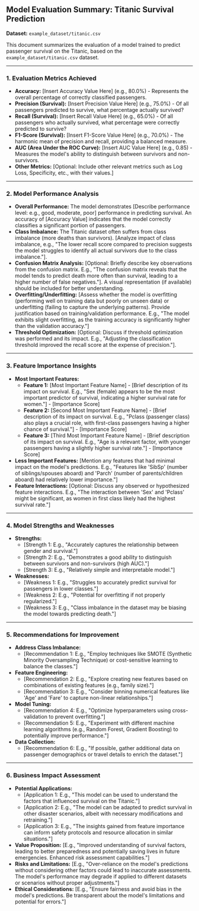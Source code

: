 ## Model Evaluation Summary: Titanic Survival Prediction

**Dataset:** `example_dataset/titanic.csv`

This document summarizes the evaluation of a model trained to predict passenger survival on the Titanic, based on the `example_dataset/titanic.csv` dataset.

---

### 1. Evaluation Metrics Achieved

*   **Accuracy:** [Insert Accuracy Value Here] (e.g., 80.0%) -  Represents the overall percentage of correctly classified passengers.
*   **Precision (Survival):** [Insert Precision Value Here] (e.g., 75.0%) -  Of all passengers predicted to survive, what percentage actually survived?
*   **Recall (Survival):** [Insert Recall Value Here] (e.g., 65.0%) -  Of all passengers who actually survived, what percentage were correctly predicted to survive?
*   **F1-Score (Survival):** [Insert F1-Score Value Here] (e.g., 70.0%) -  The harmonic mean of precision and recall, providing a balanced measure.
*   **AUC (Area Under the ROC Curve):** [Insert AUC Value Here] (e.g., 0.85) -  Measures the model's ability to distinguish between survivors and non-survivors.
*   **Other Metrics:** [Optional: Include other relevant metrics such as Log Loss, Specificity, etc., with their values.]

---

### 2. Model Performance Analysis

*   **Overall Performance:** The model demonstrates [Describe performance level: e.g., good, moderate, poor] performance in predicting survival. An accuracy of [Accuracy Value] indicates that the model correctly classifies a significant portion of passengers.
*   **Class Imbalance:** The Titanic dataset often suffers from class imbalance (more deaths than survivors).  [Analyze impact of class imbalance, e.g., "The lower recall score compared to precision suggests the model struggles to identify all actual survivors due to the class imbalance."].
*   **Confusion Matrix Analysis:** [Optional: Briefly describe key observations from the confusion matrix. E.g., "The confusion matrix reveals that the model tends to predict death more often than survival, leading to a higher number of false negatives."].  A visual representation (if available) should be included for better understanding.
*   **Overfitting/Underfitting:** [Assess whether the model is overfitting (performing well on training data but poorly on unseen data) or underfitting (failing to capture the underlying patterns).  Provide justification based on training/validation performance. E.g., "The model exhibits slight overfitting, as the training accuracy is significantly higher than the validation accuracy."]
*   **Threshold Optimization:** [Optional: Discuss if threshold optimization was performed and its impact. E.g., "Adjusting the classification threshold improved the recall score at the expense of precision."].

---

### 3. Feature Importance Insights

*   **Most Important Features:**
    *   **Feature 1:** [Most Important Feature Name] - [Brief description of its impact on survival. E.g., "Sex (female) appears to be the most important predictor of survival, indicating a higher survival rate for women."] - [Importance Score]
    *   **Feature 2:** [Second Most Important Feature Name] - [Brief description of its impact on survival. E.g., "Pclass (passenger class) also plays a crucial role, with first-class passengers having a higher chance of survival."] - [Importance Score]
    *   **Feature 3:** [Third Most Important Feature Name] - [Brief description of its impact on survival. E.g., "Age is a relevant factor, with younger passengers having a slightly higher survival rate."] - [Importance Score]
*   **Less Important Features:** [Mention any features that had minimal impact on the model's predictions. E.g., "Features like 'SibSp' (number of siblings/spouses aboard) and 'Parch' (number of parents/children aboard) had relatively lower importance."]
*   **Feature Interactions:** [Optional: Discuss any observed or hypothesized feature interactions. E.g., "The interaction between 'Sex' and 'Pclass' might be significant, as women in first class likely had the highest survival rate."]

---

### 4. Model Strengths and Weaknesses

*   **Strengths:**
    *   [Strength 1: E.g., "Accurately captures the relationship between gender and survival."]
    *   [Strength 2: E.g., "Demonstrates a good ability to distinguish between survivors and non-survivors (high AUC)."]
    *   [Strength 3: E.g., "Relatively simple and interpretable model."]
*   **Weaknesses:**
    *   [Weakness 1: E.g., "Struggles to accurately predict survival for passengers in lower classes."]
    *   [Weakness 2: E.g., "Potential for overfitting if not properly regularized."]
    *   [Weakness 3: E.g., "Class imbalance in the dataset may be biasing the model towards predicting death."]

---

### 5. Recommendations for Improvement

*   **Address Class Imbalance:**
    *   [Recommendation 1: E.g., "Employ techniques like SMOTE (Synthetic Minority Oversampling Technique) or cost-sensitive learning to balance the classes."]
*   **Feature Engineering:**
    *   [Recommendation 2: E.g., "Explore creating new features based on combinations of existing features (e.g., family size)."]
    *   [Recommendation 3: E.g., "Consider binning numerical features like 'Age' and 'Fare' to capture non-linear relationships."]
*   **Model Tuning:**
    *   [Recommendation 4: E.g., "Optimize hyperparameters using cross-validation to prevent overfitting."]
    *   [Recommendation 5: E.g., "Experiment with different machine learning algorithms (e.g., Random Forest, Gradient Boosting) to potentially improve performance."]
*   **Data Collection:**
    *   [Recommendation 6: E.g., "If possible, gather additional data on passenger demographics or travel details to enrich the dataset."]

---

### 6. Business Impact Assessment

*   **Potential Applications:**
    *   [Application 1: E.g., "This model can be used to understand the factors that influenced survival on the Titanic."]
    *   [Application 2: E.g., "The model can be adapted to predict survival in other disaster scenarios, albeit with necessary modifications and retraining."]
    *   [Application 3: E.g., "The insights gained from feature importance can inform safety protocols and resource allocation in similar situations."]
*   **Value Proposition:** [E.g., "Improved understanding of survival factors, leading to better preparedness and potentially saving lives in future emergencies. Enhanced risk assessment capabilities."]
*   **Risks and Limitations:** [E.g., "Over-reliance on the model's predictions without considering other factors could lead to inaccurate assessments. The model's performance may degrade if applied to different datasets or scenarios without proper adjustments."]
*   **Ethical Considerations:** [E.g., "Ensure fairness and avoid bias in the model's predictions. Be transparent about the model's limitations and potential for errors."]
